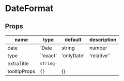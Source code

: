 # DateFormat

## Props

|name|type|default|description|
|----|----|-------|-----------|
|date|`Date | string | number`|||
|type|`'exact' | 'onlyDate' | 'relative'`|'relative'||
|extraTitle|`string`|||
|tooltipProps|`{}`|{}||


